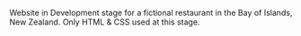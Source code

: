 Website in Development stage for a fictional restaurant in the Bay of Islands, New Zealand. Only HTML & CSS used at this stage.
